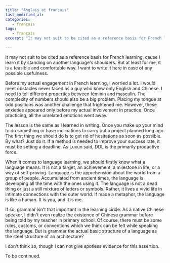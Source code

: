 ```yaml
---
title: "Anglais et français"
last_modified_at:
categories:
   - français	
tags:
   - français
excerpt: "It may not suit to be cited as a reference basis for French learning, cause I learn it by standing on another language's shoulders. But at least for me, it is a feasible and comfortable way. I want to write it here in case of any possible usefulness."

---
```




It may not suit to be cited as a reference basis for French learning, cause I learn it by standing on another language's shoulders. But at least for me, it is a feasible and comfortable way. I want to write it here in case of any possible usefulness.



Before my actual engagement in French learning, I worried a lot. I would meet obstacles never faced as a guy who knew only English and Chinese. I need to tell different properties between féminin and masculin. The complexity of numbers should also be a big problem. Placing my tongue at odd positions was another challenge that frightened me. However, these anxieties appeared only before my actual involvement in practice. Once practicing, all the unrelated emotions went away.



The lesson is the same as I learned in writing. Once you make up your mind to do something or have inclinations to carry out a project planned long ago. The first thing we should do is to get rid of hesitations as soon as possible. By what? Just do it. If a method is needed to improve your success rate, it must be setting a deadline. As Luxun said, DDL is the primarily productive force.



When it comes to language learning, we should firstly know what a language means. It is not a target, an achievement, a milestone in life, or a way of self-proving. Language is the apprehension about the world from a group of people. Accumulated from ancient times, the language is developing all the time with the ones using it. The language is not a dead thing or just a still mixture of letters or symbols. Rather, it lives a vivid life in intimate connections with the outer world. If made a metaphor, the language is like a human. It is you, and it is me.



If so, grammar isn't that important in the learning circle. As a native Chinese speaker, I didn't even realize the existence of Chinese grammar before being told by my teacher in primary school. Of course, there must be some rules, customs, or conventions which we think can be felt while speaking the language. But is grammar the actual basic structure of a language as the steel structure of an architecture?



I don't think so, though I can not give spotless evidence for this assertion. 



To be continued.




















